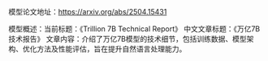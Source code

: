模型论文地址：https://arxiv.org/abs/2504.15431

模型概述：当前标题：《Trillion 7B Technical Report》
中文文章标题：《万亿7B技术报告》
文章内容：介绍了万亿7B模型的技术细节，包括训练数据、模型架构、优化方法及性能评估，旨在提升自然语言处理能力。
